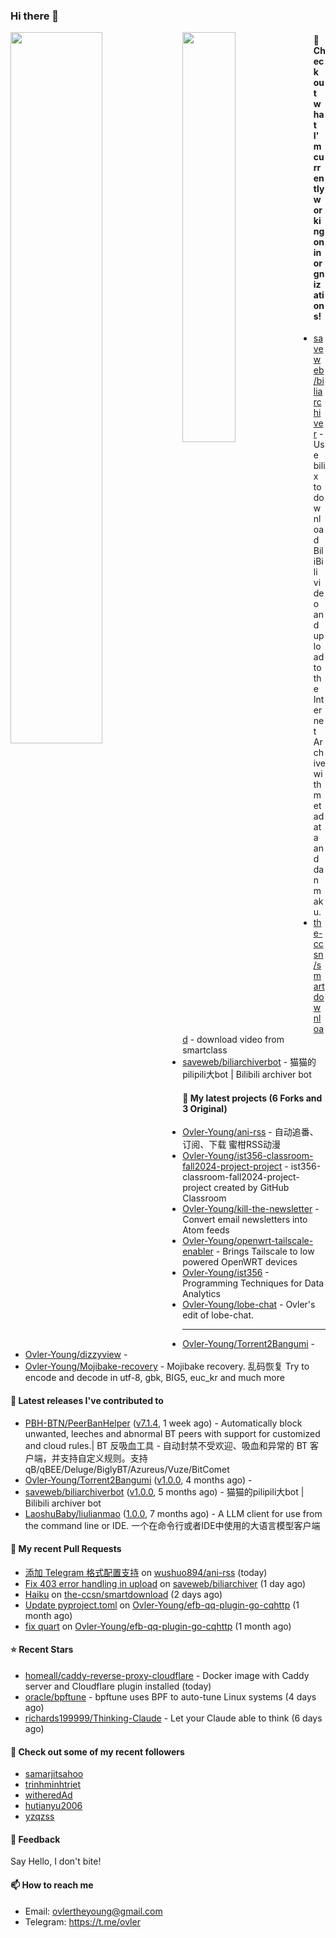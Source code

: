### Hi there 👋

<img align="left" width="54%" src="https://github-readme-stats-mauve-one-69.vercel.app/api?username=Ovler-Young&theme=dark&count_private=true&show_icons=true" />
<img align="left" width="41%" src="https://github-readme-stats-mauve-one-69.vercel.app/api/top-langs/?username=Ovler-Young&layout=compact&theme=dark&include_all_commits=true&count_private=true" />

#### 👷 Check out what I'm currently working on in orgnizations!

- [saveweb/biliarchiver](https://github.com/saveweb/biliarchiver) -  Use bilix to download BiliBili video and upload to the Internet Archive with metadata and danmaku.
- [the-ccsn/smartdownload](https://github.com/the-ccsn/smartdownload) - download video from smartclass
- [saveweb/biliarchiverbot](https://github.com/saveweb/biliarchiverbot) - 猫猫的pilipili大bot | Bilibili archiver bot

#### 🌱 My latest projects (6 Forks and 3 Original)

- [Ovler-Young/ani-rss](https://github.com/Ovler-Young/ani-rss) - 自动追番、订阅、下载 蜜柑RSS动漫
- [Ovler-Young/ist356-classroom-fall2024-project-project](https://github.com/Ovler-Young/ist356-classroom-fall2024-project-project) - ist356-classroom-fall2024-project-project created by GitHub Classroom
- [Ovler-Young/kill-the-newsletter](https://github.com/Ovler-Young/kill-the-newsletter) - Convert email newsletters into Atom feeds
- [Ovler-Young/openwrt-tailscale-enabler](https://github.com/Ovler-Young/openwrt-tailscale-enabler) - Brings Tailscale to low powered OpenWRT devices
- [Ovler-Young/ist356](https://github.com/Ovler-Young/ist356) - Programming Techniques for Data Analytics
- [Ovler-Young/lobe-chat](https://github.com/Ovler-Young/lobe-chat) - Ovler's edit of lobe-chat.
- ---

- [Ovler-Young/Torrent2Bangumi](https://github.com/Ovler-Young/Torrent2Bangumi) - 
- [Ovler-Young/dizzyview](https://github.com/Ovler-Young/dizzyview) - 
- [Ovler-Young/Mojibake-recovery](https://github.com/Ovler-Young/Mojibake-recovery) - Mojibake recovery. 乱码恢复 Try to encode and decode in utf-8, gbk, BIG5, euc_kr and much more

#### 🔭 Latest releases I've contributed to

- [PBH-BTN/PeerBanHelper](https://github.com/PBH-BTN/PeerBanHelper) ([v7.1.4](https://github.com/PBH-BTN/PeerBanHelper/releases/tag/v7.1.4), 1 week ago) - Automatically block unwanted, leeches and abnormal BT peers with support for customized and cloud rules.| BT 反吸血工具 - 自动封禁不受欢迎、吸血和异常的 BT 客户端，并支持自定义规则。支持 qB/qBEE/Deluge/BiglyBT/Azureus/Vuze/BitComet
- [Ovler-Young/Torrent2Bangumi](https://github.com/Ovler-Young/Torrent2Bangumi) ([v1.0.0](https://github.com/Ovler-Young/Torrent2Bangumi/releases/tag/v1.0.0), 4 months ago) - 
- [saveweb/biliarchiverbot](https://github.com/saveweb/biliarchiverbot) ([v1.0.0](https://github.com/saveweb/biliarchiverbot/releases/tag/v1.0.0), 5 months ago) - 猫猫的pilipili大bot | Bilibili archiver bot
- [LaoshuBaby/liulianmao](https://github.com/LaoshuBaby/liulianmao) ([1.0.0](https://github.com/LaoshuBaby/liulianmao/releases/tag/1.0.0), 7 months ago) - A LLM client for use from the command line or IDE. 一个在命令行或者IDE中使用的大语言模型客户端

#### 🔨 My recent Pull Requests

- [添加 Telegram 格式配置支持](https://github.com/wushuo894/ani-rss/pull/96) on [wushuo894/ani-rss](https://github.com/wushuo894/ani-rss) (today)
- [Fix 403 error handling in upload](https://github.com/saveweb/biliarchiver/pull/22) on [saveweb/biliarchiver](https://github.com/saveweb/biliarchiver) (1 day ago)
- [Haiku](https://github.com/the-ccsn/smartdownload/pull/1) on [the-ccsn/smartdownload](https://github.com/the-ccsn/smartdownload) (2 days ago)
- [Update pyproject.toml](https://github.com/Ovler-Young/efb-qq-plugin-go-cqhttp/pull/2) on [Ovler-Young/efb-qq-plugin-go-cqhttp](https://github.com/Ovler-Young/efb-qq-plugin-go-cqhttp) (1 month ago)
- [fix quart](https://github.com/Ovler-Young/efb-qq-plugin-go-cqhttp/pull/1) on [Ovler-Young/efb-qq-plugin-go-cqhttp](https://github.com/Ovler-Young/efb-qq-plugin-go-cqhttp) (1 month ago)

#### ⭐ Recent Stars

- [homeall/caddy-reverse-proxy-cloudflare](https://github.com/homeall/caddy-reverse-proxy-cloudflare) - Docker image with Caddy server and Cloudflare plugin installed (today)
- [oracle/bpftune](https://github.com/oracle/bpftune) - bpftune uses BPF to auto-tune Linux systems (4 days ago)
- [richards199999/Thinking-Claude](https://github.com/richards199999/Thinking-Claude) - Let your Claude able to think (6 days ago)

#### 👯 Check out some of my recent followers

- [samarjitsahoo](https://github.com/samarjitsahoo)
- [trinhminhtriet](https://github.com/trinhminhtriet)
- [witheredAd](https://github.com/witheredAd)
- [hutianyu2006](https://github.com/hutianyu2006)
- [yzqzss](https://github.com/yzqzss)

#### 💬 Feedback

Say Hello, I don't bite!

#### 📫 How to reach me

- Email: ovlertheyoung@gmail.com
- Telegram: https://t.me/ovler
